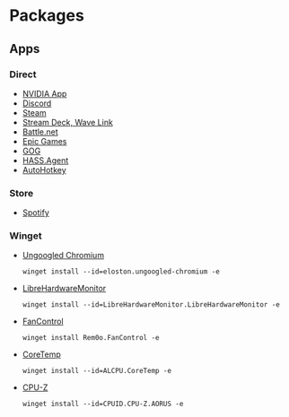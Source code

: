 # Packages

## Apps

### Direct

- [NVIDIA App](https://www.nvidia.com/en-us/software/nvidia-app/)
- [Discord](https://discord.com/download)
- [Steam](https://store.steampowered.com/about/)
- [Stream Deck, Wave Link](https://www.elgato.com/us/en/s/downloads)
- [Battle.net](https://download.battle.net/en-us/?product=bnetdesk)
- [Epic Games](https://store.epicgames.com/en-US/download)
- [GOG](https://www.gog.com/galaxy)
- [HASS.Agent](https://github.com/hass-agent/hass.agent)
- [AutoHotkey](https://www.autohotkey.com/)

### Store

- [Spotify](https://apps.microsoft.com/detail/9NCBCSZSJRSB)

### Winget

- [Ungoogled Chromium](https://github.com/ungoogled-software/ungoogled-chromium-windows)
  ```
  winget install --id=eloston.ungoogled-chromium -e
  ```
- [LibreHardwareMonitor](https://github.com/LibreHardwareMonitor/LibreHardwareMonitor)
  ```
  winget install --id=LibreHardwareMonitor.LibreHardwareMonitor -e
  ```
- [FanControl](https://github.com/Rem0o/FanControl.Releases)
  ```
  winget install Rem0o.FanControl -e
  ```
- [CoreTemp](https://www.alcpu.com/CoreTemp/)
  ```
  winget install --id=ALCPU.CoreTemp -e
  ```
- [CPU-Z](https://www.cpuid.com/softwares/cpu-z.html)
  ```
  winget install --id=CPUID.CPU-Z.AORUS -e
  ```
